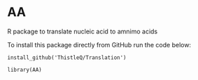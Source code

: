 # AA
R package to translate nucleic acid to amnimo acids

To install this package directly from GitHub run the code below:      
  
<code>install_github('ThistleQ/Translation')</code>  
  
<code>library(AA)</code>      

